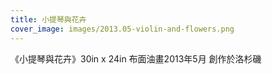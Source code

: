 ```yaml
---
title: 小提琴與花卉
cover_image: images/2013.05-violin-and-flowers.png
---
```


《小提琴與花卉》30in x 24in 布面油畫2013年5月 創作於洛杉磯
